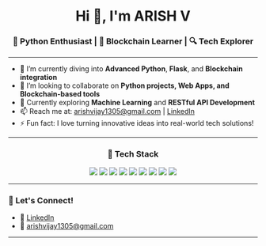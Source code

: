 <h1 align="center">Hi 👋, I'm ARISH V</h1>
<h3 align="center">🐍 Python Enthusiast | 🔗 Blockchain Learner | 🔍 Tech Explorer</h3>

---

- 🌱 I’m currently diving into **Advanced Python**, **Flask**, and **Blockchain integration**
- 👯 I’m looking to collaborate on **Python projects, Web Apps, and Blockchain-based tools**
- 🧠 Currently exploring **Machine Learning** and **RESTful API Development**
- 📫 Reach me at: [arishvijay1305@gmail.com](mailto:arishvijay1305@gmail.com) | [LinkedIn](https://www.linkedin.com/in/arish2005)
- ⚡ Fun fact: I love turning innovative ideas into real-world tech solutions!

---

<h3 align="center">🧰 Tech Stack</h3>
<p align="center">
  <img src="https://img.shields.io/badge/Python-3776AB?style=for-the-badge&logo=python&logoColor=white" />
  <img src="https://img.shields.io/badge/Flask-000000?style=for-the-badge&logo=flask&logoColor=white" />
  <img src="https://img.shields.io/badge/Java-007396?style=for-the-badge&logo=java&logoColor=white" />
  <img src="https://img.shields.io/badge/GitHub-181717?style=for-the-badge&logo=github&logoColor=white" />
  <img src="https://img.shields.io/badge/Blockchain-12100E?style=for-the-badge&logo=blockchaindotcom&logoColor=white" />
  <img src="https://img.shields.io/badge/Node.js-339933?style=for-the-badge&logo=nodedotjs&logoColor=white" />
  <img src="https://img.shields.io/badge/React-20232A?style=for-the-badge&logo=react&logoColor=61DAFB" />
  <img src="https://img.shields.io/badge/HTML5-E34F26?style=for-the-badge&logo=html5&logoColor=white" />
  <img src="https://img.shields.io/badge/CSS3-1572B6?style=for-the-badge&logo=css3&logoColor=white" />
</p>


---

### 🔗 Let's Connect!
- 💼 [LinkedIn](https://www.linkedin.com/in/arish2005)
- 📧 [arishvijay1305@gmail.com](mailto:arishvijay1305@gmail.com)

---



